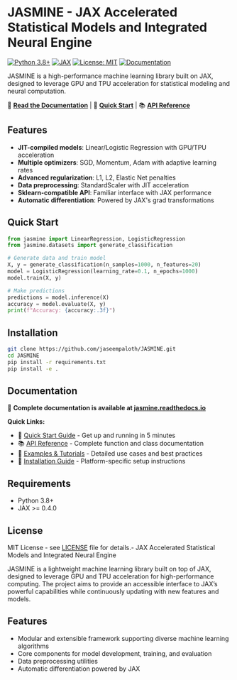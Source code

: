 # JASMINE - JAX Accelerated Statistical Models and Integrated Neural Engine

[![Python 3.8+](https://img.shields.io/badge/python-3.8+-blue.svg)](https://www.python.org/downloads/)
[![JAX](https://img.shields.io/badge/JAX-latest-orange.svg)](https://github.com/google/jax)
[![License: MIT](https://img.shields.io/badge/License-MIT-yellow.svg)](https://opensource.org/licenses/MIT)
[![Documentation](https://img.shields.io/badge/docs-jasmine-brightgreen.svg)](https://jasmine-ml.readthedocs.io)

JASMINE is a high-performance machine learning library built on JAX, designed to leverage GPU and TPU acceleration for statistical modeling and neural computation.

📖 **[Read the Documentation](https://jasmine-ml.readthedocs.io)** | 🚀 **[Quick Start](https://jasmine-ml.readthedocs.io/en/latest/quickstart.html)** | 📚 **[API Reference](https://jasmine-ml.readthedocs.io/en/latest/api/)**

## Features

- **JIT-compiled models**: Linear/Logistic Regression with GPU/TPU acceleration
- **Multiple optimizers**: SGD, Momentum, Adam with adaptive learning rates  
- **Advanced regularization**: L1, L2, Elastic Net penalties
- **Data preprocessing**: StandardScaler with JIT acceleration
- **Sklearn-compatible API**: Familiar interface with JAX performance
- **Automatic differentiation**: Powered by JAX's grad transformations

## Quick Start

```python
from jasmine import LinearRegression, LogisticRegression
from jasmine.datasets import generate_classification

# Generate data and train model
X, y = generate_classification(n_samples=1000, n_features=20)
model = LogisticRegression(learning_rate=0.1, n_epochs=1000)
model.train(X, y)

# Make predictions
predictions = model.inference(X)
accuracy = model.evaluate(X, y)
print(f"Accuracy: {accuracy:.3f}")
```

## Installation

```bash
git clone https://github.com/jaseempaloth/JASMINE.git
cd JASMINE
pip install -r requirements.txt
pip install -e .
```

## Documentation

📖 **Complete documentation is available at [jasmine.readthedocs.io](https://jasmine-ml.readthedocs.io)**

**Quick Links:**
- 🚀 [Quick Start Guide](https://jasmine-ml.readthedocs.io/en/latest/quickstart.html) - Get up and running in 5 minutes
- 📚 [API Reference](https://jasmine-ml.readthedocs.io/en/latest/api/) - Complete function and class documentation  
- 📝 [Examples & Tutorials](https://jasmine-ml.readthedocs.io/en/latest/examples.html) - Detailed use cases and best practices
- 💾 [Installation Guide](https://jasmine-ml.readthedocs.io/en/latest/installation.html) - Platform-specific setup instructions

## Requirements

- Python 3.8+
- JAX >= 0.4.0

## License

MIT License - see [LICENSE](LICENSE) file for details.- JAX Accelerated Statistical Models and Integrated Neural Engine

JASMINE is a lightweight machine learning library built on top of JAX, designed to leverage GPU and TPU acceleration for high-performance computing. The project aims to provide an accessible interface to JAX’s powerful capabilities while continuously updating with new features and models.

## Features

- Modular and extensible framework supporting diverse machine learning algorithms
- Core components for model development, training, and evaluation
- Data preprocessing utilities
- Automatic differentiation powered by JAX

